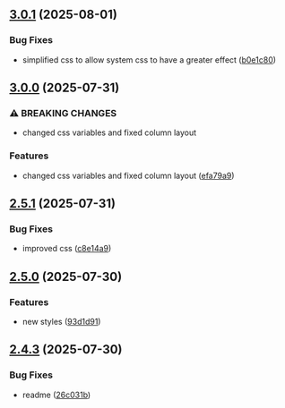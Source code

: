 ## [3.0.1](https://github.com/tearoom1/uniform-contact-block/compare/v3.0.0...v3.0.1) (2025-08-01)


### Bug Fixes

* simplified css to allow system css to have a greater effect ([b0e1c80](https://github.com/tearoom1/uniform-contact-block/commit/b0e1c80baf8442e5338a5e88bec65210af39f7d7))

## [3.0.0](https://github.com/tearoom1/uniform-contact-block/compare/v2.5.1...v3.0.0) (2025-07-31)


### ⚠ BREAKING CHANGES

* changed css variables and fixed column layout

### Features

* changed css variables and fixed column layout ([efa79a9](https://github.com/tearoom1/uniform-contact-block/commit/efa79a9f6a2a7a773e5898fea406f93fea6f0a5b))

## [2.5.1](https://github.com/tearoom1/uniform-contact-block/compare/v2.5.0...v2.5.1) (2025-07-31)


### Bug Fixes

* improved css ([c8e14a9](https://github.com/tearoom1/uniform-contact-block/commit/c8e14a90cbae0370f08c7fae689def909d1064a8))

## [2.5.0](https://github.com/tearoom1/uniform-contact-block/compare/v2.4.3...v2.5.0) (2025-07-30)


### Features

* new styles ([93d1d91](https://github.com/tearoom1/uniform-contact-block/commit/93d1d91c6881eae70704b0dac07b263301475daf))

## [2.4.3](https://github.com/tearoom1/uniform-contact-block/compare/v2.4.2...v2.4.3) (2025-07-30)


### Bug Fixes

* readme ([26c031b](https://github.com/tearoom1/uniform-contact-block/commit/26c031ba103d855e79fc6b1e5be549830d56a06c))


